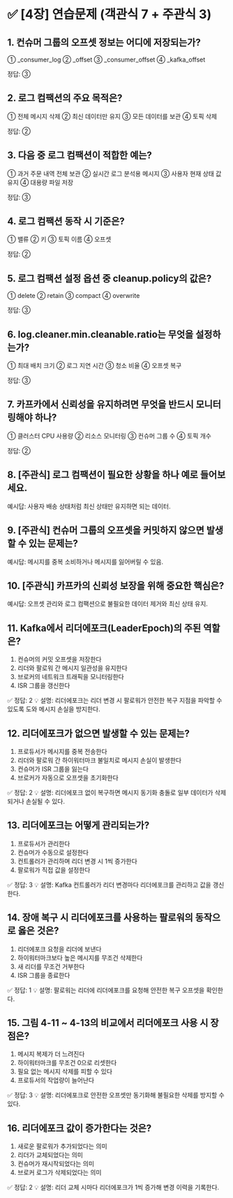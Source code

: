 # ✅ [4장] 연습문제 (객관식 7 + 주관식 3)

## 1. 컨슈머 그룹의 오프셋 정보는 어디에 저장되는가?
① _consumer_log ② _offset ③ _consumer_offset ④ _kafka_offset

정답: ③

## 2. 로그 컴팩션의 주요 목적은?
① 전체 메시지 삭제 ② 최신 데이터만 유지 ③ 모든 데이터를 보관 ④ 토픽 삭제

정답: ②

## 3. 다음 중 로그 컴팩션이 적합한 예는?
① 과거 주문 내역 전체 보관
② 실시간 로그 분석용 메시지
③ 사용자 현재 상태 값 유지
④ 대용량 파일 저장

정답: ③

## 4. 로그 컴팩션 동작 시 기준은?
① 밸류 ② 키 ③ 토픽 이름 ④ 오프셋

정답: ②

## 5. 로그 컴팩션 설정 옵션 중 cleanup.policy의 값은?
① delete ② retain ③ compact ④ overwrite

정답: ③

## 6. log.cleaner.min.cleanable.ratio는 무엇을 설정하는가?
① 최대 배치 크기 ② 로그 지연 시간 ③ 청소 비율 ④ 오프셋 복구

정답: ③

## 7. 카프카에서 신뢰성을 유지하려면 무엇을 반드시 모니터링해야 하나?
① 클러스터 CPU 사용량 ② 리소스 모니터링 ③ 컨슈머 그룹 수 ④ 토픽 개수

정답: ②

## 8. [주관식] 로그 컴팩션이 필요한 상황을 하나 예로 들어보세요.
예시답: 사용자 배송 상태처럼 최신 상태만 유지하면 되는 데이터.

## 9. [주관식] 컨슈머 그룹의 오프셋을 커밋하지 않으면 발생할 수 있는 문제는?
예시답: 메시지를 중복 소비하거나 메시지를 잃어버릴 수 있음.

## 10. [주관식] 카프카의 신뢰성 보장을 위해 중요한 핵심은?
예시답: 오프셋 관리와 로그 컴팩션으로 불필요한 데이터 제거와 최신 상태 유지.

## 11. Kafka에서 리더에포크(LeaderEpoch)의 주된 역할은?
1. 컨슈머의 커밋 오프셋을 저장한다
2. 리더와 팔로워 간 메시지 일관성을 유지한다
3. 브로커의 네트워크 트래픽을 모니터링한다
4. ISR 그룹을 갱신한다

✅ 정답: 2
💡 설명: 리더에포크는 리더 변경 시 팔로워가 안전한 복구 지점을 파악할 수 있도록 도와 메시지 손실을 방지한다.

## 12. 리더에포크가 없으면 발생할 수 있는 문제는?
1. 프로듀서가 메시지를 중복 전송한다
2. 리더와 팔로워 간 하이워터마크 불일치로 메시지 손실이 발생한다
3. 컨슈머가 ISR 그룹을 잃는다
4. 브로커가 자동으로 오프셋을 초기화한다

✅ 정답: 2
💡 설명: 리더에포크 없이 복구하면 메시지 동기화 충돌로 일부 데이터가 삭제되거나 손실될 수 있다.

## 13. 리더에포크는 어떻게 관리되는가?
1. 프로듀서가 관리한다
2. 컨슈머가 수동으로 설정한다
3. 컨트롤러가 관리하며 리더 변경 시 1씩 증가한다
4. 팔로워가 직접 값을 설정한다

✅ 정답: 3
💡 설명: Kafka 컨트롤러가 리더 변경마다 리더에포크를 관리하고 값을 갱신한다.

## 14. 장애 복구 시 리더에포크를 사용하는 팔로워의 동작으로 옳은 것은?
1. 리더에포크 요청을 리더에 보낸다
2. 하이워터마크보다 높은 메시지를 무조건 삭제한다
3. 새 리더를 무조건 거부한다
4. ISR 그룹을 종료한다

✅ 정답: 1
💡 설명: 팔로워는 리더에 리더에포크를 요청해 안전한 복구 오프셋을 확인한다.

## 15. 그림 4-11 ~ 4-13의 비교에서 리더에포크 사용 시 장점은?
1. 메시지 복제가 더 느려진다
2. 하이워터마크를 무조건 0으로 리셋한다
3. 필요 없는 메시지 삭제를 피할 수 있다
4. 프로듀서의 작업량이 늘어난다

✅ 정답: 3
💡 설명: 리더에포크로 안전한 오프셋만 동기화해 불필요한 삭제를 방지할 수 있다.

## 16. 리더에포크 값이 증가한다는 것은?
1. 새로운 팔로워가 추가되었다는 의미
2. 리더가 교체되었다는 의미
3. 컨슈머가 재시작되었다는 의미
4. 브로커 로그가 삭제되었다는 의미

✅ 정답: 2
💡 설명: 리더 교체 시마다 리더에포크가 1씩 증가해 변경 이력을 기록한다.


